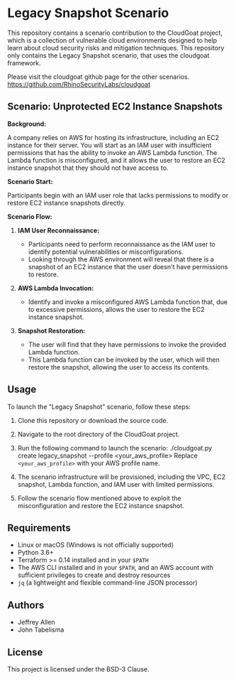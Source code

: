 # Legacy Snapshot Scenario

This repository contains a scenario contribution to the CloudGoat project, which is a collection of vulnerable cloud environments designed to help learn about cloud security risks and mitigation techniques. This repository only contains the Legacy Snapshot scenario, that uses the cloudgoat framework.

Please visit the cloudgoat github page for the other scenarios.
https://github.com/RhinoSecurityLabs/cloudgoat


## Scenario: Unprotected EC2 Instance Snapshots

**Background:**

A company relies on AWS for hosting its infrastructure, including an EC2 instance for their server. You will start as an IAM user with insufficient permissions that has the ability to invoke an AWS Lambda function. The Lambda function is misconfigured, and it allows the user to restore an EC2 instance snapshot that they should not have access to.

**Scenario Start:**

Participants begin with an IAM user role that lacks permissions to modify or restore EC2 instance snapshots directly.

**Scenario Flow:**

1. **IAM User Reconnaissance:**
   - Participants need to perform reconnaissance as the IAM user to identify potential vulnerabilities or misconfigurations.
   - Looking through the AWS environment will reveal that there is a snapshot of an EC2 instance that the user doesn't have permissions to restore.

2. **AWS Lambda Invocation:**
   - Identify and invoke a misconfigured AWS Lambda function that, due to excessive permissions, allows the user to restore the EC2 instance snapshot.

3. **Snapshot Restoration:**
   - The user will find that they have permissions to invoke the provided Lambda function.
   - This Lambda function can be invoked by the user, which will then restore the snapshot, allowing the user to access its contents.

## Usage

To launch the "Legacy Snapshot" scenario, follow these steps:

1. Clone this repository or download the source code.
2. Navigate to the root directory of the CloudGoat project.
3. Run the following command to launch the scenario:
   ./cloudgoat.py create legacy_snapshot --profile <your_aws_profile>
Replace `<your_aws_profile>` with your AWS profile name.

4. The scenario infrastructure will be provisioned, including the VPC, EC2 snapshot, Lambda function, and IAM user with limited permissions.
5. Follow the scenario flow mentioned above to exploit the misconfiguration and restore the EC2 instance snapshot.

## Requirements

- Linux or macOS (Windows is not officially supported)
- Python 3.6+
- Terraform >= 0.14 installed and in your `$PATH`
- The AWS CLI installed and in your `$PATH`, and an AWS account with sufficient privileges to create and destroy resources
- `jq` (a lightweight and flexible command-line JSON processor)

## Authors

- Jeffrey Allen
- John Tabelisma

## License

This project is licensed under the BSD-3 Clause.
